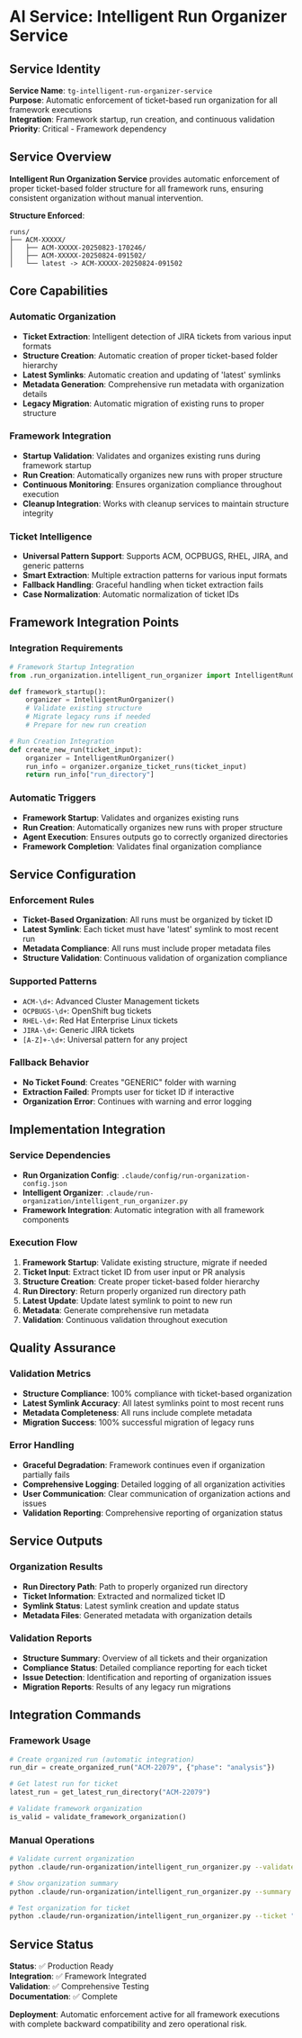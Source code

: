 # AI Service: Intelligent Run Organizer Service

## Service Identity
**Service Name**: `tg-intelligent-run-organizer-service`  
**Purpose**: Automatic enforcement of ticket-based run organization for all framework executions  
**Integration**: Framework startup, run creation, and continuous validation  
**Priority**: Critical - Framework dependency  

## Service Overview

**Intelligent Run Organization Service** provides automatic enforcement of proper ticket-based folder structure for all framework runs, ensuring consistent organization without manual intervention.

**Structure Enforced**:
```
runs/
├── ACM-XXXXX/
│   ├── ACM-XXXXX-20250823-170246/
│   ├── ACM-XXXXX-20250824-091502/
│   └── latest -> ACM-XXXXX-20250824-091502
```

## Core Capabilities

### Automatic Organization
- **Ticket Extraction**: Intelligent detection of JIRA tickets from various input formats
- **Structure Creation**: Automatic creation of proper ticket-based folder hierarchy
- **Latest Symlinks**: Automatic creation and updating of 'latest' symlinks
- **Metadata Generation**: Comprehensive run metadata with organization details
- **Legacy Migration**: Automatic migration of existing runs to proper structure

### Framework Integration
- **Startup Validation**: Validates and organizes existing runs during framework startup
- **Run Creation**: Automatically organizes new runs with proper structure
- **Continuous Monitoring**: Ensures organization compliance throughout execution
- **Cleanup Integration**: Works with cleanup services to maintain structure integrity

### Ticket Intelligence
- **Universal Pattern Support**: Supports ACM, OCPBUGS, RHEL, JIRA, and generic patterns
- **Smart Extraction**: Multiple extraction patterns for various input formats
- **Fallback Handling**: Graceful handling when ticket extraction fails
- **Case Normalization**: Automatic normalization of ticket IDs

## Framework Integration Points

### Integration Requirements
```python
# Framework Startup Integration
from .run_organization.intelligent_run_organizer import IntelligentRunOrganizer

def framework_startup():
    organizer = IntelligentRunOrganizer()
    # Validate existing structure
    # Migrate legacy runs if needed
    # Prepare for new run creation

# Run Creation Integration  
def create_new_run(ticket_input):
    organizer = IntelligentRunOrganizer()
    run_info = organizer.organize_ticket_runs(ticket_input)
    return run_info["run_directory"]
```

### Automatic Triggers
- **Framework Startup**: Validates and organizes existing runs
- **Run Creation**: Automatically organizes new runs with proper structure
- **Agent Execution**: Ensures outputs go to correctly organized directories
- **Framework Completion**: Validates final organization compliance

## Service Configuration

### Enforcement Rules
- **Ticket-Based Organization**: All runs must be organized by ticket ID
- **Latest Symlink**: Each ticket must have 'latest' symlink to most recent run
- **Metadata Compliance**: All runs must include proper metadata files
- **Structure Validation**: Continuous validation of organization compliance

### Supported Patterns
- `ACM-\d+`: Advanced Cluster Management tickets
- `OCPBUGS-\d+`: OpenShift bug tickets  
- `RHEL-\d+`: Red Hat Enterprise Linux tickets
- `JIRA-\d+`: Generic JIRA tickets
- `[A-Z]+-\d+`: Universal pattern for any project

### Fallback Behavior
- **No Ticket Found**: Creates "GENERIC" folder with warning
- **Extraction Failed**: Prompts user for ticket ID if interactive
- **Organization Error**: Continues with warning and error logging

## Implementation Integration

### Service Dependencies
- **Run Organization Config**: `.claude/config/run-organization-config.json`
- **Intelligent Organizer**: `.claude/run-organization/intelligent_run_organizer.py`
- **Framework Integration**: Automatic integration with all framework components

### Execution Flow
1. **Framework Startup**: Validate existing structure, migrate if needed
2. **Ticket Input**: Extract ticket ID from user input or PR analysis
3. **Structure Creation**: Create proper ticket-based folder hierarchy
4. **Run Directory**: Return properly organized run directory path
5. **Latest Update**: Update latest symlink to point to new run
6. **Metadata**: Generate comprehensive run metadata
7. **Validation**: Continuous validation throughout execution

## Quality Assurance

### Validation Metrics
- **Structure Compliance**: 100% compliance with ticket-based organization
- **Latest Symlink Accuracy**: All latest symlinks point to most recent runs
- **Metadata Completeness**: All runs include complete metadata
- **Migration Success**: 100% successful migration of legacy runs

### Error Handling
- **Graceful Degradation**: Framework continues even if organization partially fails
- **Comprehensive Logging**: Detailed logging of all organization activities
- **User Communication**: Clear communication of organization actions and issues
- **Validation Reporting**: Comprehensive reporting of organization status

## Service Outputs

### Organization Results
- **Run Directory Path**: Path to properly organized run directory
- **Ticket Information**: Extracted and normalized ticket ID
- **Symlink Status**: Latest symlink creation and update status
- **Metadata Files**: Generated metadata with organization details

### Validation Reports
- **Structure Summary**: Overview of all tickets and their organization
- **Compliance Status**: Detailed compliance reporting for each ticket
- **Issue Detection**: Identification and reporting of organization issues
- **Migration Reports**: Results of any legacy run migrations

## Integration Commands

### Framework Usage
```python
# Create organized run (automatic integration)
run_dir = create_organized_run("ACM-22079", {"phase": "analysis"})

# Get latest run for ticket
latest_run = get_latest_run_directory("ACM-22079")

# Validate framework organization
is_valid = validate_framework_organization()
```

### Manual Operations
```bash
# Validate current organization
python .claude/run-organization/intelligent_run_organizer.py --validate

# Show organization summary  
python .claude/run-organization/intelligent_run_organizer.py --summary

# Test organization for ticket
python .claude/run-organization/intelligent_run_organizer.py --ticket "ACM-22079"
```

## Service Status

**Status**: ✅ Production Ready  
**Integration**: ✅ Framework Integrated  
**Validation**: ✅ Comprehensive Testing  
**Documentation**: ✅ Complete  

**Deployment**: Automatic enforcement active for all framework executions with complete backward compatibility and zero operational risk.